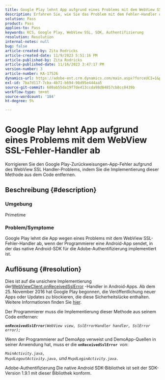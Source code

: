 ```yaml
---
title: Google Play lehnt App aufgrund eines Problems mit dem WebView SSL-Fehler-Handler ab
description: Erfahren Sie, wie Sie das Problem mit dem Fehler-Handler der App bei Google Play beheben können.
solution: Pass
product: Pass
applies-to: Pass
keywords: KCS, Google Play, WebView SSL, SDK, Authentifizierung
resolution: Resolution
internal-notes: null
bug: false
article-created-by: Zita Rodricks
article-created-date: 11/9/2023 5:51:16 PM
article-published-by: Zita Rodricks
article-published-date: 11/16/2023 3:47:17 PM
version-number: 3
article-number: KA-17526
dynamics-url: https://adobe-ent.crm.dynamics.com/main.aspx?forceUCI=1&pagetype=entityrecord&etn=knowledgearticle&id=12e77291-287f-ee11-8179-6045bd006b4b
exl-id: 7ba7d117-7cba-4b71-b694-98d95e444aa5
source-git-commit: 680ab55da19f7de413ccda98d84857cb8cc8439b
workflow-type: tm+mt
source-wordcount: '184'
ht-degree: 5%

---
```


# Google Play lehnt App aufgrund eines Problems mit dem WebView SSL-Fehler-Handler ab


Korrigieren Sie den Google Play-Zurückweisungen-App-Fehler aufgrund des WebView SSL Handler-Problems, indem Sie die Implementierung dieser Methode aus dem Code entfernen.

## Beschreibung {#description}


### <b>Umgebung</b>

Primetime



### <b>Problem/Symptome</b>

Google Play lehnt die App wegen eines Problems mit dem WebView SSL-Fehler-Handler ab, wenn der Programmierer eine Android-App sendet, in der das native Android-SDK für die Adobe-Authentifizierung implementiert ist.


## Auflösung {#resolution}


Dies ist auf die unsichere Implementierung der[WebViewClient.onReceivedSslError](https://developer.android.com/reference/android/webkit/WebViewClient.html#onReceivedSslError%28android.webkit.WebView,%20android.webkit.SslErrorHandler,%20android.net.http.SslError%29) -Handler in Android-Apps. Ab dem 25. November 2016 hat Google Play begonnen, die Veröffentlichung neuer Apps oder Updates zu blockieren, die diese Sicherheitslücke enthalten. Weitere Informationen finden Sie [hier](https://support.google.com/faqs/answer/7071387?hl=de).

Der Programmierer muss die Implementierung dieser Methode aus seinem Code entfernen:

<b>*`onReceivedSslError`</b>`(WebView view, SslErrorHandler handler, SslError error);`*

Wenn der Programmierer auf DemoApp verweist und DemoApp-Quellen in seiner Anwendung hat, muss er die <b>`onReceivedSslError `</b>von:

*`MainActivity.java, MvpdLogoutActivity.java,` und `MvpdLoginActivity.java.`*

Adobe-Authentifizierung Die native Android SDK-Bibliothek ist seit der SDK-Version 1.9.1 mit dieser Bibliothek konform.
